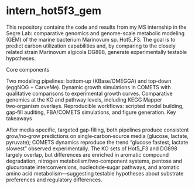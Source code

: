 # intern_hot5f3_gem
This repository contains the code and results from my MS internship in the Segre Lab: comparative genomics and genome-scale metabolic modeling (GEM) of the marine bacterium Marinovum sp. Hot5_F3. The goal is to predict carbon utilization capabilities and, by comparing to the closely related strain Marinovum algicola DG898, generate experimentally testable hypotheses.

Core components

Two modeling pipelines: bottom‑up (KBase/OMEGGA) and top‑down (eggNOG + CarveMe).
Dynamic growth simulations in COMETS with qualitative comparisons to experimental growth curves.
Comparative genomics at the KO and pathway levels, including KEGG Mapper two‑organism overlays.
Reproducible workflows: scripted model building, gap‑fill auditing, FBA/COMETS simulations, and figure generation.
Key takeaways

After media‑specific, targeted gap‑filling, both pipelines produce consistent grow/no‑grow predictions on single‑carbon‑source media (glucose, lactate, pyruvate); COMETS dynamics reproduce the trend “glucose fastest, lactate slowest” observed experimentally.
The KO sets of Hot5_F3 and DG898 largely overlap, but differences are enriched in aromatic compound degradation, nitrogen metabolism/two‑component systems, pentose and glucuronate interconversions, nucleotide‑sugar pathways, and aromatic amino acid metabolism—suggesting testable hypotheses about substrate preferences and regulatory differences.